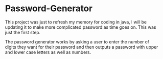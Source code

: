 # Password-Generator

This project was just to refresh my memory for coding in java, I will be updating it to make more complicated password as time goes on. This was just the first step. 

The password generator works by asking a user to enter the number of digits they want for their password and then outputs a password with upper and lower case letters as well as numbers.
